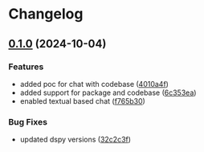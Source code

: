 # Changelog

## [0.1.0](https://github.com/unoplat/unoplat-code-confluence/compare/v0.0.1...v0.1.0) (2024-10-04)


### Features

* added poc for chat with codebase ([4010a4f](https://github.com/unoplat/unoplat-code-confluence/commit/4010a4f4bbc049d441b41d37c3fdb68d6e59b96e))
* added support for package and codebase ([6c353ea](https://github.com/unoplat/unoplat-code-confluence/commit/6c353ea62f41ead39f198e192f00dc8f6a509e5d))
* enabled textual based chat ([f765b30](https://github.com/unoplat/unoplat-code-confluence/commit/f765b303353effdd2427b30e0c91a31d5de69831))


### Bug Fixes

* updated dspy versions ([32c2c3f](https://github.com/unoplat/unoplat-code-confluence/commit/32c2c3fd1fa36c9e01cf083d876c4c59f65f3eae))
